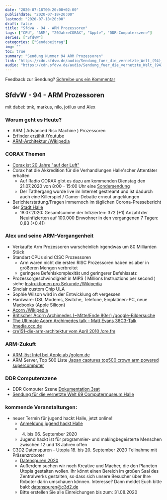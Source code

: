 ```yaml
---
date: "2020-07-18T00:20:00+02:00"
publishdate: "2020-07-18+20:00"
lastmod: "2020-07-18+20:00"
draft: false
title: "SfdvW - 94 - ARM Prozessoren"
tags: ["CPU", "ARM", "20JahreCORAX", "Apple", "DDR-Computerszene"]
series: ["SfdvW"]
categories: ["Sendebeitrag"]
img: ""
toc: true
summary: "Sendung Nummer 94 ARM Prozessoren"
link: "https://cdn.sfdvw.de/audio/Sendung_fuer_die_vernetzte_Welt_(94)_2020_07_18_ARM_Prozessoren.mp3"
audio: "https://cdn.sfdvw.de/audio/Sendung_fuer_die_vernetzte_Welt_(94)_2020_07_18_ARM_Prozessoren.mp3"
---
```


<div align="center" id="example"></div>
<script src="https://cdn.podlove.org/web-player/embed.js"></script>

Feedback zur Sendung?
[Schreibe uns ein Kommentar](mailto:SfdvW@radiocorax.de)

## SfdvW - 94 - ARM Prozessoren
mit dabei: tmk, markus, nilo, jotilux und Alex

### Worum geht es Heute?
* ARM ( Advanced Risc Machine ) Prozessoren
* [Erfinder erzählt /Youtube](https://www.youtube.com/watch?v=1jOJl8gRPyQ)
* [ARM-Architektur /Wikipedia](https://de.wikipedia.org/wiki/ARM-Architektur)

### CORAX Themen
* [Corax ist 20 Jahre "auf der Luft"](https://radiocorax.de/radio-corax-wird-20/)
* Corax hat die Akkredition für die Verhandlungen Halle'scher Attentäter erhalten
  * Auf Radio CORAX gibt es dazu am kommenden Dienstag den 21.07.2020 von 8:00 – 15:00 Uhr eine [Sondersendung](https://radiocorax.de/sondersendung-zum-prozessauftakt-gegen-den-rechten-attentaeter-von-halle/)
  * Der Tathergang wurde live im Internet gestreamt und ist dadurch auch eine Killerspiel / Gamer-Debatte erneut angeklungen
* Berichterstattung/Fragen immernoch im täglichen Corona-Pressebericht der [Stadt Halle](https://www.halle.de/de/Verwaltung/Presseportal/Nachrichten/?NewsId=45334)
  * 18.07.2020: Gesamtsumme der Infizierten: 372 (+1) Anzahl der Neuinfizierten auf 100.000 Einwohner in den vergangenen 7 Tagen: 0,83 (+0,41) 

### Alex und seine ARM-Vergangenheit
* Verkaufte Arm Prozessoren warscheinlich irgendwas um 80 Milliarden Stück
* Standart CPUs sind CISC Prozessoren
  * Arm waren nicht die ersten RISC Prozessoren haben es aber in größeren Mengen verbreitet
  * geringere Befehlskomplexität und geringerer Befehlssatz
* Prozessorgeschwindigkeit in MIPS ( Millions Instructions per second ) siehe [Instruktionen pro Sekunde /Wikipedia](https://de.wikipedia.org/wiki/Instruktionen_pro_Sekunde)
* Sinclair custom Chip ULA
* Sophie Wilson wird in der Entwicklung oft vergessen
* Hardware: DSL Modems, Switche, Telefone, Einplatinen-PC, neue Macbooks (Apple Silicon)
* [Acorn /Wikipedia](https://de.wikipedia.org/wiki/Acorn)
* [Britischer Acorn Archimedes (~Mitte/Ende 80er) /google-Bildersuche](https://www.google.com/search?q=acorn+archimedes&source=lnms&tbm=isch&sa=X&ved=2ahUKEwjKzqHMk67qAhXuk4sKHYDvCGgQ_AUoAnoECBUQBA&biw=2560&bih=1453)
* [The Ultimate Acorn Archimedes talk - Matt Evans 36C3-Talk /media.ccc.de](https://media.ccc.de/v/36c3-10703-the_ultimate_acorn_archimedes_talk)
* [cre151-die-arm-architektur vom April 2010 /cre.fm](https://cre.fm/cre151-die-arm-architektur)

### ARM-Zukuft
* [ARM löst Intel bei Apple ab /golem.de](https://www.golem.de/news/apple-silicon-arm-loest-intel-bei-apple-ab-2006-149235.html)
* ARM Server, Top 500 Liste [Japan captures top500 crown arm powered supercomputer](https://www.top500.org/news/japan-captures-top500-crown-arm-powered-supercomputer/)

### DDR Computerszene
* DDR Computer Szene [Dokumentation 3sat](https://www.3sat.de/kultur/kulturdoku/190921-platinen-deutschedebatten-104.html)
* [Sendung für die vernetzte Welt 69 Computermuseum Halle](https://sfdvw.de/blog/2017-02/sfdvw-69-computermuseum-halle/)

### kommende Veranstaltungen:
* neuer Termin für jugend hackt Halle, jetzt online!
  * [Anmeldung jugend hackt Halle](https://jugendhackt.org/events/halle/)
  * 04. bis 06. September 2020
  * Jugend hackt ist für programmier- und makingbegeisterte Menschen zwischen 12 und 18 Jahren offen
* C3D2 Datenspuren - Utopia  18. bis 20. September 2020  Teilnahme mit Präsenzroboter
  * [Datenspuren 2020](https://datenspuren.de/2020/)
  * Außerdem suchen wir noch Kreative und Macher, die den Planeten Utopia gestalten wollen. Ihr könnt einen Bereich im großen Saal des Zentralwerks gestalten, so dass sich unsere Besucher über Ihre Roboter darin umschauen können. Interesse? Dann meldet Euch bitte bald: datenspuren@c3d2.de 
  * Bitte erstellen Sie alle Einreichungen bis zum: 31.08.2020



<script>
  podlovePlayer('#example', '/blog/sfdvw94.json');
</script>
